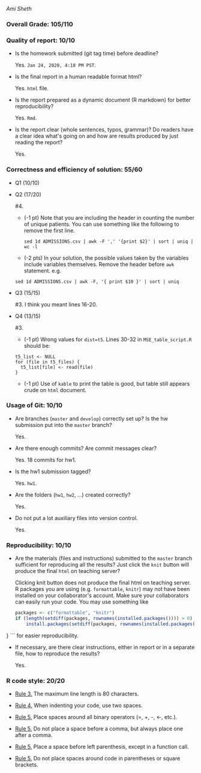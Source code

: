 *Ami Sheth*

### Overall Grade: 105/110

### Quality of report: 10/10

-   Is the homework submitted (git tag time) before deadline? 

    Yes. `Jan 24, 2020, 4:18 PM PST`.

-   Is the final report in a human readable format html? 

    Yes. `html` file. 

-   Is the report prepared as a dynamic document (R markdown) for better reproducibility?

    Yes. `Rmd`.

-   Is the report clear (whole sentences, typos, grammar)? Do readers have a clear idea what's going on and how are results produced by just reading the report? 

	Yes. 


### Correctness and efficiency of solution: 55/60

-   Q1 (10/10)

-   Q2 (17/20)

	\#4. 
	- (-1 pt) Note that you are including the header in counting the number of unique patients. You can use something like the following to remove the first line. 
	
	  ```
	  sed 1d ADMISSIONS.csv | awk -F ',' '{print $2}' | sort | uniq | wc -l
	  ```
	- (-2 pts) In your solution, the possible values taken by the variables include variables themselves. Remove the header before `awk` statement. e.g.
	
	```
	sed 1d ADMISSIONS.csv | awk -F, '{ print $10 }' | sort | uniq 
	```
	
	
-   Q3 (15/15)

	\#3. I think you meant lines 16-20. 


-  Q4 (13/15)
	
	\#3. 
	- (-1 pt) Wrong values for `dist=t5`. Lines 30-32 in `MSE_table_script.R` should be: 
	
	```
	t5_list <- NULL
	for (file in t5_files) {
	  t5_list[file] <- read(file)
	}
	```
	
	- (-1 pt) Use of `kable` to print the table is good, but table still appears crude on `html` document. 
	
	    
### Usage of Git: 10/10

-   Are branches (`master` and `develop`) correctly set up? Is the hw submission put into the `master` branch?

    Yes.

-   Are there enough commits? Are commit messages clear? 

    Yes. 18 commits for hw1. 

          
-   Is the hw1 submission tagged? 

    Yes. `hw1`. 

-   Are the folders (`hw1`, `hw2`, ...) created correctly? 

    Yes.
  
-   Do not put a lot auxiliary files into version control. 

	 Yes. 

### Reproducibility: 10/10

-   Are the materials (files and instructions) submitted to the `master` branch sufficient for reproducing all the results? Just click the `knit` button will produce the final `html` on teaching server? 

	Clicking knit button does not produce the final html on teaching server. R packages you are using (e.g. `formattable`, `knitr`) may not have been installed on your collaborator's account. Make sure your collaborators can easily run your code. You may use something like
	
	```R
	packages <- c("formattable", "knitr")
	if (length(setdiff(packages, rownames(installed.packages()))) > 0) {
  		install.packages(setdiff(packages, rownames(installed.packages())))  
}
	```
for easier reproducibility. 
	
-   If necessary, are there clear instructions, either in report or in a separate file, how to reproduce the results?

    Yes.

### R code style: 20/20

-   [Rule 3.](https://google.github.io/styleguide/Rguide.xml#linelength) The maximum line length is 80 characters. 


-   [Rule 4.](https://google.github.io/styleguide/Rguide.xml#indentation) When indenting your code, use two spaces.

-   [Rule 5.](https://google.github.io/styleguide/Rguide.xml#spacing) Place spaces around all binary operators (=, +, -, &lt;-, etc.). 	
	
-   [Rule 5.](https://google.github.io/styleguide/Rguide.xml#spacing) Do not place a space before a comma, but always place one after a comma. 

-   [Rule 5.](https://google.github.io/styleguide/Rguide.xml#spacing) Place a space before left parenthesis, except in a function call.

-   [Rule 5.](https://google.github.io/styleguide/Rguide.xml#spacing) Do not place spaces around code in parentheses or square brackets.
